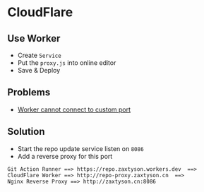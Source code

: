 # CloudFlare

## Use Worker

- Create `Service`
- Put the `proxy.js` into online editor
- Save & Deploy

## Problems

- [Worker cannot connect to custom port](https://community.cloudflare.com/t/worker-cannot-connect-to-custom-port/173996)

## Solution

- Start the repo update service listen on `8086`
- Add a reverse proxy for this port

```
Git Action Runner ==> https://repo.zaxtyson.workers.dev  ==>
CloudFlare Worker ==> http://repo-proxy.zaxtyson.cn  ==>
Nginx Reverse Proxy ==> http://zaxtyson.cn:8086
```